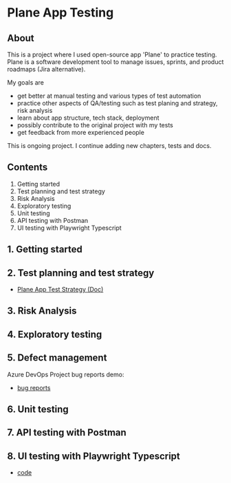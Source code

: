 # Plane App Testing

## About

This is a project where I used open-source app 'Plane' to practice testing. Plane is a software development tool to manage issues, sprints, and product roadmaps (Jira alternative).

My goals are

- get better at manual testing and various types of test automation
- practice other aspects of QA/testing such as test planing and strategy, risk analysis
- learn about app structure, tech stack, deployment
- possibly contribute to the original project with my tests
- get feedback from more experienced people

This is ongoing project. I continue adding new chapters, tests and docs.

## Contents

1. Getting started
2. Test planning and test strategy
3. Risk Analysis
4. Exploratory testing
5. Unit testing
6. API testing with Postman
7. UI testing with Playwright Typescript

## 1. Getting started

## 2. Test planning and test strategy

- [Plane App Test Strategy (Doc)](./tests/test-planning/attachments/Plane-App-Test-Strategy.docx)

## 3. Risk Analysis

## 4. Exploratory testing

## 5. Defect management

Azure DevOps Project bug reports demo:

- [bug reports](https://dev.azure.com/makszin/BugReportDemo/_workitems/recentlyupdated/)

## 6. Unit testing

## 7. API testing with Postman

## 8. UI testing with Playwright Typescript

- [code](https://github.com/MaksimZinovev/plane/blob/playwright-tests/tests/e2e-playwright/e2e-testing.md)
